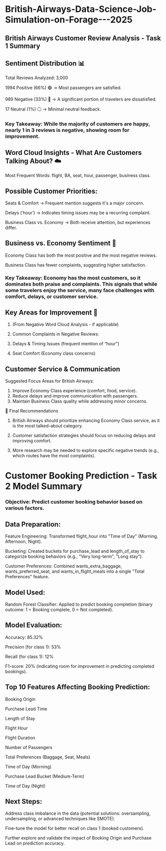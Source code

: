 # British-Airways-Data-Science-Job-Simulation-on-Forage---2025

## British Airways Customer Review Analysis - Task 1 Summary

## Sentiment Distribution 📊
Total Reviews Analyzed: 3,000

1994 Positive (66%) 🟢 → Most passengers are satisfied.

989 Negative (33%) 🔴 → A significant portion of travelers are dissatisfied.

17 Neutral (1%) ⚪ → Minimal neutral feedback.

### Key Takeaway: While the majority of customers are happy, nearly 1 in 3 reviews is negative, showing room for improvement.

## Word Cloud Insights - What Are Customers Talking About? ☁️
Most Frequent Words: flight, BA, seat, hour, passenger, business class.

## Possible Customer Priorities:

Seats & Comfort → Frequent mention suggests it's a major concern.

Delays (‘hour’) → Indicates timing issues may be a recurring complaint.

Business Class vs. Economy → Both receive attention, but experiences differ.

## Business vs. Economy Sentiment 💺
Economy Class has both the most positive and the most negative reviews.

Business Class has fewer complaints, suggesting higher satisfaction.

### Key Takeaway: Economy has the most customers, so it dominates both praise and complaints. This signals that while some travelers enjoy the service, many face challenges with comfort, delays, or customer service.

## Key Areas for Improvement 🚀
1. (From Negative Word Cloud Analysis - if applicable)

2. Common Complaints in Negative Reviews:

3. Delays & Timing Issues (frequent mention of “hour”)

4. Seat Comfort (Economy class concerns)

## Customer Service & Communication

Suggested Focus Areas for British Airways:
1. Improve Economy Class experience (comfort, food, service).
2. Reduce delays and improve communication with passengers.
3. Maintain Business Class quality while addressing minor concerns.

📢 Final Recommendations
1. British Airways should prioritize enhancing Economy Class service, as it is the most talked-about category.

2. Customer satisfaction strategies should focus on reducing delays and improving comfort.

3. More research may be needed to explore specific negative trends (e.g., which routes have the most complaints).


# Customer Booking Prediction - Task 2 Model Summary

### Objective: Predict customer booking behavior based on various factors.

## Data Preparation:

Feature Engineering: Transformed flight_hour into "Time of Day" (Morning, Afternoon, Night).

Bucketing: Created buckets for purchase_lead and length_of_stay to categorize booking behaviors (e.g., "Very long-term", "Long stay").

Customer Preferences: Combined wants_extra_baggage, wants_preferred_seat, and wants_in_flight_meals into a single "Total Preferences" feature.

## Model Used:

Random Forest Classifier: Applied to predict booking completion (binary outcome: 1 = Booking complete, 0 = Not completed).

## Model Evaluation:

Accuracy: 85.32%

Precision (for class 1): 53%

Recall (for class 1): 12%

F1-score: 20% (indicating room for improvement in predicting completed bookings).

## Top 10 Features Affecting Booking Prediction:

Booking Origin

Purchase Lead Time

Length of Stay

Flight Hour

Flight Duration

Number of Passengers

Total Preferences (Baggage, Seat, Meals)

Time of Day (Morning)

Purchase Lead Bucket (Medium-Term)

Time of Day (Night)

## Next Steps:

Address class imbalance in the data (potential solutions: oversampling, undersampling, or advanced techniques like SMOTE).

Fine-tune the model for better recall on class 1 (booked customers).

Further explore and validate the impact of Booking Origin and Purchase Lead on prediction accuracy.
